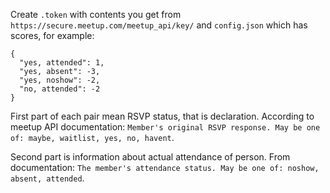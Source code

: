 Create `.token` with contents you get from `https://secure.meetup.com/meetup_api/key/` and `config.json` which has scores, for example:

```
{
  "yes, attended": 1,
  "yes, absent": -3,
  "yes, noshow": -2,
  "no, attended": -2
}
```
First part of each pair mean RSVP status, that is declaration. According to meetup API documentation:
`Member's original RSVP response. May be one of: maybe, waitlist, yes, no, havent`.

Second part is information about actual attendance of person. From documentation:
`The member's attendance status. May be one of: noshow, absent, attended`.
